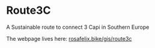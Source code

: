 # Route3C
 A Sustainable route to connect 3 Capi in Southern Europe

The webpage lives here: [rosafelix.bike/gis/route3c](http://rosafelix.bike/gis/route3c/)
